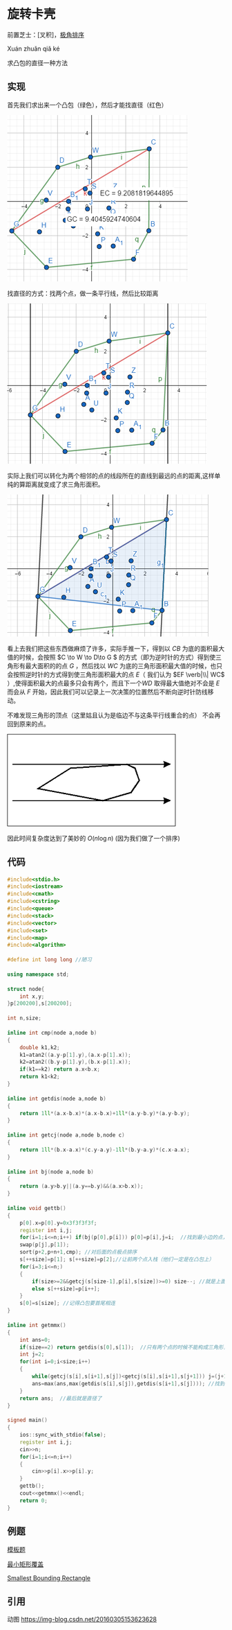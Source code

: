 # 旋转卡壳

前置芝士：[叉积]，[极角排序](https://oi-wiki.org/geometry/2d/#_24)

Xuán zhuǎn qiǎ ké

求凸包的直径一种方法

## 实现



首先我们求出来一个凸包（绿色），然后才能找直径（红色）

![](./images/rotating-calipers1.png)



找直径的方式：找两个点，做一条平行线，然后比较距离

![](./images/rotating-calipers2.png)



实际上我们可以转化为两个相邻的点的线段所在的直线到最远的点的距离,这样单纯的算距离就变成了求三角形面积。



![](./images/rotating-calipers3.png)



看上去我们把这些东西做麻烦了许多，实际手推一下，得到以 $CB$ 为底的面积最大值的时候，会按照 $C \to W \to D\to G $ 的方式（即为逆时针的方式）得到使三角形有最大面积的的点 $G$ ，然后找以 $WC$ 为底的三角形面积最大值的时候，也只会按照逆时针的方式得到使三角形面积最大的点 $E$（ 我们认为 $EF \verb|\\| WC$ ）,使得面积最大的点最多只会有两个，而且下一个$WD$ 取得最大值绝对不会是 $E$  而会从 $F$  开始，因此我们可以记录上一次决策的位置然后不断向逆时针防线移动。

不难发现三角形的顶点（这里姑且认为是临边不与这条平行线重合的点） 不会再回到原来的点。

![](./images/rotating-calipers4.gif)

因此时间复杂度达到了美妙的 $O(n\log n)$   (因为我们做了一个排序)

## 代码 

```cpp
#include<stdio.h>
#include<iostream>
#include<cmath>
#include<cstring>
#include<queue>
#include<stack>
#include<vector>
#include<set>
#include<map>
#include<algorithm>

#define int long long //陋习

using namespace std;

struct node{
	int x,y;
}p[200200],s[200200];

int n,size;

inline int cmp(node a,node b)
{
	double k1,k2;
	k1=atan2((a.y-p[1].y),(a.x-p[1].x));
	k2=atan2((b.y-p[1].y),(b.x-p[1].x));
	if(k1==k2) return a.x<b.x;
	return k1<k2;
}

inline int getdis(node a,node b)
{
	return 1ll*(a.x-b.x)*(a.x-b.x)+1ll*(a.y-b.y)*(a.y-b.y);
}

inline int getcj(node a,node b,node c)
{
	return 1ll*(b.x-a.x)*(c.y-a.y)-1ll*(b.y-a.y)*(c.x-a.x);
}

inline int bj(node a,node b)
{
	return (a.y>b.y||(a.y==b.y)&&(a.x>b.x));
}

inline void gettb() 
{
	p[0].x=p[0].y=0x3f3f3f3f;
	register int i,j;
	for(i=1;i<=n;i++) if(bj(p[0],p[i])) p[0]=p[i],j=i;  //找到最小边的点，并且把他放到第一位 
	swap(p[j],p[1]);
	sort(p+2,p+n+1,cmp); //对后面的点极点排序 
	s[++size]=p[1]; s[++size]=p[2];//让前两个点入栈（他们一定是在凸包上） 
	for(i=3;i<=n;)
	{
		if(size>=2&&getcj(s[size-1],p[i],s[size])>=0) size--; //就是上面说的 (这里的上图在凸包的那里) 
		else s[++size]=p[i++];
	}
	s[0]=s[size]; //记得凸包要首尾相连 
}

inline int getmmx()
{
	int ans=0;
	if(size==2) return getdis(s[0],s[1]);  //只有两个点的时候不能构成三角形，所以要特判 
	int j=2;
	for(int i=0;i<size;i++) 
	{
		while(getcj(s[i],s[i+1],s[j])<getcj(s[i],s[i+1],s[j+1])) j=(j+1)%size;  //实际上这也是在找面积，由于面积只有一个顶点，所以下一个j变小的时候就退出 
		ans=max(ans,max(getdis(s[i],s[j]),getdis(s[i+1],s[j]))); //找到距离最远的一条线段，并且与当前最大值比较 (求面积即可)
	}
	return ans;  //最后就是直径了 
}

signed main()
{
	ios::sync_with_stdio(false);
	register int i,j;
	cin>>n;
	for(i=1;i<=n;i++)
	{
		cin>>p[i].x>>p[i].y;
	}
	gettb();
	cout<<getmmx()<<endl;
	return 0;
}
```

## 例题

[模板题](https://www.luogu.com.cn/problem/P1452)

[ 最小矩形覆盖](https://www.luogu.com.cn/problem/P3187)

[Smallest Bounding Rectangle](https://www.luogu.com.cn/problem/UVA10173)



## 引用

动图 https://img-blog.csdn.net/20160305153623628